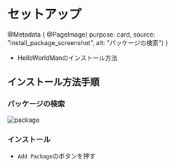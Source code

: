 # セットアップ

@Metadata {
    @PageImage(
               purpose: card, 
               source: "install_package_screenshot", 
               alt: "パッケージの検索")
}


- HelloWorldManのインストール方法


## インストール方法手順

### パッケージの検索

![package](install_package_screenshot)

### インストール

- `Add Package`のボタンを押す
